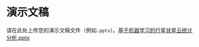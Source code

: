 # 演示文稿

请在此处上传您的演示文稿文件（例如`.pptx`）。[基于机器学习的行星状星云统计分析.pptx](https://github.com/user-attachments/files/20951590/default.pptx)
